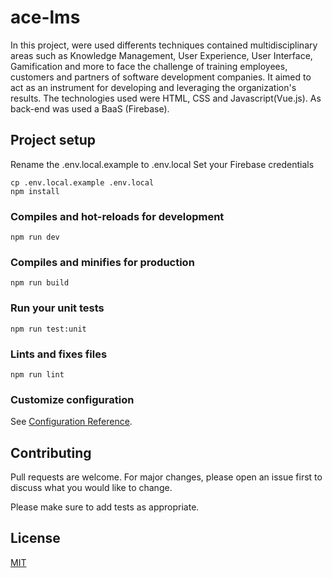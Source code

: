 # ace-lms

In this project, were used differents techniques contained multidisciplinary areas such as Knowledge Management, User Experience, User Interface, Gamification and more to face the challenge of training employees, customers and partners of software development companies. It aimed to act as an instrument for developing and leveraging the organization's results.
The technologies used were HTML, CSS and Javascript(Vue.js). As back-end was used a BaaS (Firebase).

## Project setup
Rename the .env.local.example to .env.local
Set your Firebase credentials
```
cp .env.local.example .env.local
npm install
```

### Compiles and hot-reloads for development
```
npm run dev
```

### Compiles and minifies for production
```
npm run build
```

### Run your unit tests
```
npm run test:unit
```

### Lints and fixes files
```
npm run lint
```

### Customize configuration
See [Configuration Reference](https://cli.vuejs.org/config/).


## Contributing
Pull requests are welcome. For major changes, please open an issue first to discuss what you would like to change.

Please make sure to add tests as appropriate.

## License
[MIT](https://choosealicense.com/licenses/mit/)